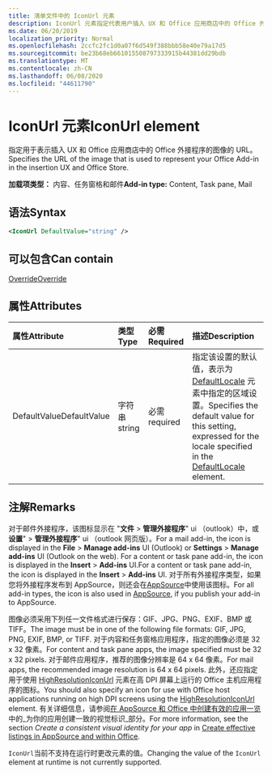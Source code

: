 ```yaml
---
title: 清单文件中的 IconUrl 元素
description: IconUrl 元素指定代表用户插入 UX 和 Office 应用商店中的 Office 外接程序的图像的 URL。
ms.date: 06/20/2019
localization_priority: Normal
ms.openlocfilehash: 2ccfc2fc1d0a07f6d549f388bbb58e40e79a17d5
ms.sourcegitcommit: be23b68eb661015508797333915b44381dd29bdb
ms.translationtype: MT
ms.contentlocale: zh-CN
ms.lasthandoff: 06/08/2020
ms.locfileid: "44611790"
---
```

# <a name="iconurl-element"></a><span data-ttu-id="3467b-103">IconUrl 元素</span><span class="sxs-lookup"><span data-stu-id="3467b-103">IconUrl element</span></span>

<span data-ttu-id="3467b-104">指定用于表示插入 UX 和 Office 应用商店中的 Office 外接程序的图像的 URL。</span><span class="sxs-lookup"><span data-stu-id="3467b-104">Specifies the URL of the image that is used to represent your Office Add-in in the insertion UX and Office Store.</span></span>

<span data-ttu-id="3467b-105">**加载项类型：** 内容、任务窗格和邮件</span><span class="sxs-lookup"><span data-stu-id="3467b-105">**Add-in type:** Content, Task pane, Mail</span></span>

## <a name="syntax"></a><span data-ttu-id="3467b-106">语法</span><span class="sxs-lookup"><span data-stu-id="3467b-106">Syntax</span></span>

```XML
<IconUrl DefaultValue="string" />
```

## <a name="can-contain"></a><span data-ttu-id="3467b-107">可以包含</span><span class="sxs-lookup"><span data-stu-id="3467b-107">Can contain</span></span>

[<span data-ttu-id="3467b-108">Override</span><span class="sxs-lookup"><span data-stu-id="3467b-108">Override</span></span>](override.md)

## <a name="attributes"></a><span data-ttu-id="3467b-109">属性</span><span class="sxs-lookup"><span data-stu-id="3467b-109">Attributes</span></span>

|<span data-ttu-id="3467b-110">**属性**</span><span class="sxs-lookup"><span data-stu-id="3467b-110">**Attribute**</span></span>|<span data-ttu-id="3467b-111">**类型**</span><span class="sxs-lookup"><span data-stu-id="3467b-111">**Type**</span></span>|<span data-ttu-id="3467b-112">**必需**</span><span class="sxs-lookup"><span data-stu-id="3467b-112">**Required**</span></span>|<span data-ttu-id="3467b-113">**描述**</span><span class="sxs-lookup"><span data-stu-id="3467b-113">**Description**</span></span>|
|:-----|:-----|:-----|:-----|
|<span data-ttu-id="3467b-114">DefaultValue</span><span class="sxs-lookup"><span data-stu-id="3467b-114">DefaultValue</span></span>|<span data-ttu-id="3467b-115">字符串</span><span class="sxs-lookup"><span data-stu-id="3467b-115">string</span></span>|<span data-ttu-id="3467b-116">必需</span><span class="sxs-lookup"><span data-stu-id="3467b-116">required</span></span>|<span data-ttu-id="3467b-117">指定该设置的默认值，表示为 [DefaultLocale](defaultlocale.md) 元素中指定的区域设置。</span><span class="sxs-lookup"><span data-stu-id="3467b-117">Specifies the default value for this setting, expressed for the locale specified in the [DefaultLocale](defaultlocale.md) element.</span></span>|

## <a name="remarks"></a><span data-ttu-id="3467b-118">注解</span><span class="sxs-lookup"><span data-stu-id="3467b-118">Remarks</span></span>

<span data-ttu-id="3467b-119">对于邮件外接程序，该图标显示在 "**文件**  >  **管理外接程序**" ui （outlook）中，或**设置**"  >  **管理外接程序**" ui （outlook 网页版）。</span><span class="sxs-lookup"><span data-stu-id="3467b-119">For a mail add-in, the icon is displayed in the **File** > **Manage add-ins** UI (Outlook) or **Settings** > **Manage add-ins** UI (Outlook on the web).</span></span> <span data-ttu-id="3467b-120">For a content or task pane add-in, the icon is displayed in the **Insert** > **Add-ins** UI.</span><span class="sxs-lookup"><span data-stu-id="3467b-120">For a content or task pane add-in, the icon is displayed in the **Insert** > **Add-ins** UI.</span></span> <span data-ttu-id="3467b-121">对于所有外接程序类型，如果您将外接程序发布到 AppSource，则还会在[AppSource](https://appsource.microsoft.com)中使用该图标。</span><span class="sxs-lookup"><span data-stu-id="3467b-121">For all add-in types, the icon is also used in [AppSource](https://appsource.microsoft.com), if you publish your add-in to AppSource.</span></span>

<span data-ttu-id="3467b-122">图像必须采用下列任一文件格式进行保存：GIF、JPG、PNG、EXIF、BMP 或 TIFF。</span><span class="sxs-lookup"><span data-stu-id="3467b-122">The image must be in one of the following file formats: GIF, JPG, PNG, EXIF, BMP, or TIFF.</span></span> <span data-ttu-id="3467b-123">对于内容和任务窗格应用程序，指定的图像必须是 32 x 32 像素。</span><span class="sxs-lookup"><span data-stu-id="3467b-123">For content and task pane apps, the image specified must be 32 x 32 pixels.</span></span> <span data-ttu-id="3467b-124">对于邮件应用程序，推荐的图像分辨率是 64 x 64 像素。</span><span class="sxs-lookup"><span data-stu-id="3467b-124">For mail apps, the recommended image resolution is 64 x 64 pixels.</span></span> <span data-ttu-id="3467b-125">此外，还应指定用于使用 [HighResolutionIconUrl](highresolutioniconurl.md) 元素在高 DPI 屏幕上运行的 Office 主机应用程序的图标。</span><span class="sxs-lookup"><span data-stu-id="3467b-125">You should also specify an icon for use with Office host applications running on high DPI screens using the [HighResolutionIconUrl](highresolutioniconurl.md) element.</span></span> <span data-ttu-id="3467b-126">有关详细信息，请参阅[在 AppSource 和 Office 中创建有效的应用一览](/office/dev/store/create-effective-office-store-listings#create-a-consistent-visual-identity)中的_为你的应用创建一致的视觉标识_部分。</span><span class="sxs-lookup"><span data-stu-id="3467b-126">For more information, see the section _Create a consistent visual identity for your app_ in [Create effective listings in AppSource and within Office](/office/dev/store/create-effective-office-store-listings#create-a-consistent-visual-identity).</span></span>

<span data-ttu-id="3467b-127">`IconUrl`当前不支持在运行时更改元素的值。</span><span class="sxs-lookup"><span data-stu-id="3467b-127">Changing the value of the `IconUrl` element at runtime is not currently supported.</span></span>